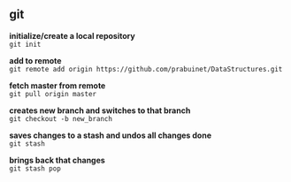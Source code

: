 ## git

**initialize/create a local repository <br>**
`git init`

**add to remote <br>**
`git remote add origin https://github.com/prabuinet/DataStructures.git`

**fetch master from remote <br>**
`git pull origin master`

**creates new branch and switches to that branch <br>**
`git checkout -b new_branch`

**saves changes to a stash and undos all changes done**<br>
`git stash`

**brings back that changes**<br>
`git stash pop`

